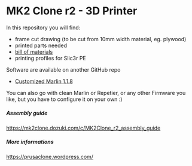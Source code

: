 # MK2 Clone r2 - 3D Printer

In this repository you will find:
 * frame cut drawing (to be cut from 10mm width material, eg. plywood)
 * printed parts needed
 * [bill of materials](bill-of-materials.md)
 * printing profiles for Slic3r PE
 
Software are available on another GitHub repo
 * [Customized Marlin 1.1.8](https://github.com/q3ok/Marlin/tree/MK2Clone-r2)
 
You can also go with clean Marlin or Repetier, or any other Firmware you like, but you have to configure it on your own :)
 
##### Assembly guide
https://mk2clone.dozuki.com/c/MK2Clone_r2_assembly_guide

##### More informations
https://prusaclone.wordpress.com/


